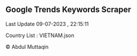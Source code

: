 

## Google Trends Keywords Scraper 
 
Last Update 09-07-2023 , 22:15:11

Country List :
VIETNAM.json



© Abdul Muttaqin 
